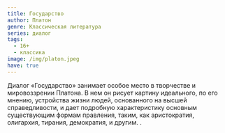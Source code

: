 ```yaml
---
title: Государство
author: Платон
genre: Классическая литература
series: диалог
tags:
  - 16+
  - классика
image: /img/platon.jpeg
have: true
---
```

Диалог «Государство» занимает особое место в творчестве и мировоззрении Платона. В нем он рисует картину идеального, по его мнению, устройства жизни людей, основанного на высшей справедливости, и дает подробную характеристику основным существующим формам правления, таким, как аристократия, олигархия, тирания, демократия, и другим. .